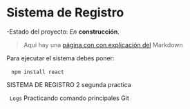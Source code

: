 <h1>Sistema de Registro</h1>

-Estado del proyecto: *En* **construcción**.

> Aquí hay una [página con con explicación del](https://www.aluracursos.com/blog/como-trabajar-con-markdown) Markdown

Para ejecutar el sistema debes poner:

` ` ` npm install react ` ` ` 

SISTEMA DE REGISTRO 2  segunda practica

``` Logs``` 
Practicando comando principales Git


